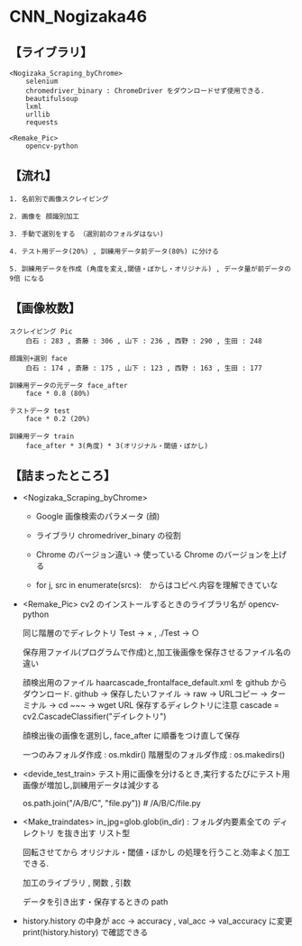 # CNN_Nogizaka46
##
## 【ライブラリ】

    <Nogizaka_Scraping_byChrome>
        selenium
        chromedriver_binary : ChromeDriver をダウンロードせず使用できる.
        beautifulsoup
        lxml
        urllib
        requests

    <Remake_Pic>
        opencv-python


## 【流れ】

    1. 名前別で画像スクレイピング

    2. 画像を 顔識別加工

    3. 手動で選別をする （選別前のフォルダはない)

    4. テスト用データ(20%) , 訓練用データ前データ(80%) に分ける

    5. 訓練用データを作成 (角度を変え,閾値・ぼかし・オリジナル) , データ量が前データの 9倍 になる




## 【画像枚数】

    スクレイピング Pic 
        白石 : 283 , 斎藤 : 306 , 山下 : 236 , 西野 : 290 , 生田 : 248
    
    顔識別+選別 face
        白石 : 174 , 斎藤 : 175 , 山下 : 123 , 西野 : 163 , 生田 : 177
    
    訓練用データの元データ face_after
        face * 0.8 (80%)
    
    テストデータ test
        face * 0.2 (20%)
    
    訓練用データ train
        face_after * 3(角度) * 3(オリジナル・閾値・ぼかし) 




## 【詰まったところ】

- <Nogizaka_Scraping_byChrome>
    - Google 画像検索のパラメータ (顔)

    - ライブラリ chromedriver_binary の役割
    - Chrome のバージョン違い → 使っている Chrome のバージョンを上げる

    - for j, src in enumerate(srcs):　からはコピペ.内容を理解できていな

- <Remake_Pic>
    cv2 のインストールするときのライブラリ名が opencv-python

    同じ階層のでディレクトリ
        Test → × , ./Test → ○

    保存用ファイル(プログラムで作成)と,加工後画像を保存させるファイル名の違い

    顔検出用のファイル haarcascade_frontalface_default.xml を github からダウンロード.
    github → 保存したいファイル → raw → URLコピー → ターミナル →  cd ~~~ → wget URL
    保存するディレクトリに注意 cascade = cv2.CascadeClassifier("デイレクトリ")

    顔検出後の画像を選別し, face_after に順番をつけ直して保存

    一つのみフォルダ作成 : os.mkdir()
    階層型のフォルダ作成 : os.makedirs()


- <devide_test_train>
    テスト用に画像を分けるとき,実行するたびにテスト用画像が増加し,訓練用データは減少する

    os.path.join("/A/B/C", "file.py"))   # /A/B/C/file.py

- <Make_traindates>
    in_jpg=glob.glob(in_dir) : フォルダ内要素全ての ディレクトリ を抜き出す リスト型

    回転させてから オリジナル・閾値・ぼかし の処理を行うこと.効率よく加工できる.

    加工のライブラリ , 関数 , 引数

    データを引き出す・保存するときの path




- <learn>
    history.history の中身が acc → accuracy , val_acc → val_accuracy に変更
    print(history.history) で確認できる
